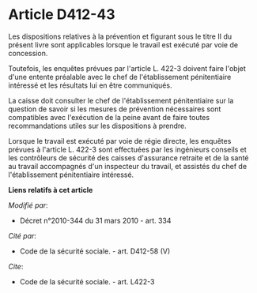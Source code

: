 # Article D412-43

Les dispositions relatives à la prévention et figurant sous le titre II du présent livre sont applicables lorsque le travail
est exécuté par voie de concession. 

Toutefois, les enquêtes prévues par l'article L. 422-3 doivent faire l'objet d'une entente préalable avec le chef de
l'établissement pénitentiaire intéressé et les résultats lui en être communiqués. 

La caisse doit consulter le chef de l'établissement pénitentiaire sur la question de savoir si les mesures de prévention
nécessaires sont compatibles avec l'exécution de la peine avant de faire toutes recommandations utiles sur les dispositions à
prendre. 

Lorsque le travail est exécuté par voie de régie directe, les enquêtes prévues à l'article L. 422-3 sont effectuées par les
ingénieurs conseils et les contrôleurs de sécurité des caisses d'assurance retraite et de la santé au travail accompagnés
d'un inspecteur du travail, et assistés du chef de l'établissement pénitentiaire intéressé.

**Liens relatifs à cet article**

_Modifié par_:

  - Décret n°2010-344 du 31 mars 2010 - art. 334

_Cité par_:

  - Code de la sécurité sociale. - art. D412-58 (V)

_Cite_:

  - Code de la sécurité sociale. - art. L422-3
